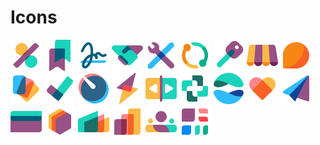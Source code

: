 # Icons

![](icon_accounting.png)
![](icon_knowledge.png)
![](icon_sign.png)
![](icon_crm.png)
![](icon_studio.png)
![](icon_subscription.png)
![](icon_rental.png)
![](icon_pos.png)
![](icon_discuss.png)
![](icon_documents.png)
![](icon_project.png)
![](icon_timesheet.png)
![](icon_field_service.png)
![](icon_planning.png)
![](icon_helpdesk.png)
![](icon_website.png)
![](icon_sozial.png)
![](icon_email.png)
![](icon_purchase.png)
![](icon_stock.png)
![](icon_manufacture.png)
![](icon_sale.png)
![](icon_hr.png)
![](icon_dashboard.png)